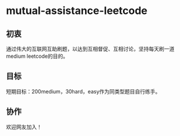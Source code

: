 # mutual-assistance-leetcode

## 初衷

通过伟大的互联网互助刷题，以达到互相督促、互相讨论，坚持每天刷一道medium leetcode的目的。  

## 目标

短期目标：200medium，30hard，easy作为同类型题目自行练手。  

## 协作
欢迎网友加入！
